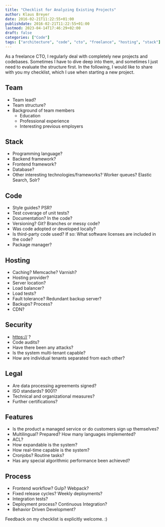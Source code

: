 ```yaml
---
title: "Checklist for Analyzing Existing Projects"
author: Klaus Breyer
date: 2016-02-21T11:22:55+01:00
publishdate: 2016-02-21T11:22:55+01:00
lastmod: 2023-04-14T17:46:29+02:00
draft: false
categories: ["Code"]
tags: ["architecture", "code", "cto", "freelance", "hosting", "stack"]
---
```


As a freelance CTO, I regularly deal with completely new projects and codebases. Sometimes I have to dive deep into them, and sometimes I just need to evaluate the structure first. In the following, I would like to share with you my checklist, which I use when starting a new project.

## Team

- Team lead?
- Team structure?
- Background of team members
  - Education
  - Professional experience
  - Interesting previous employers

## Stack

- Programming language?
- Backend framework?
- Frontend framework?
- Database?
- Other interesting technologies/frameworks? Worker queues? Elastic Search, Solr?

## Code

- Style guides? PSR?
- Test coverage of unit tests?
- Documentation? In the code?
- Versioning? Git? Branches or messy code?
- Was code adopted or developed locally?
- Is third-party code used? If so: What software licenses are included in the code?
- Package manager?

## Hosting

- Caching? Memcache? Varnish?
- Hosting provider?
- Server location?
- Load balancer?
- Load tests?
- Fault tolerance? Redundant backup server?
- Backups? Process?
- CDN?

## Security

- <https://> ?
- Code audits?
- Have there been any attacks?
- Is the system multi-tenant capable?
- How are individual tenants separated from each other?

## Legal

- Are data processing agreements signed?
- ISO standards? 9001?
- Technical and organizational measures?
- Further certifications?

## Features

- Is the product a managed service or do customers sign up themselves?
- Multilingual? Prepared? How many languages implemented?
- ACL?
- How expandable is the system?
- How real-time capable is the system?
- Cronjobs? Routine tasks?
- Has any special algorithmic performance been achieved?

## Process

- Frontend workflow? Gulp? Webpack?
- Fixed release cycles? Weekly deployments?
- Integration tests?
- Deployment process? Continuous Integration?
- Behavior Driven Development?

Feedback on my checklist is explicitly welcome. :)
